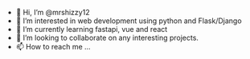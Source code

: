 - 👋 Hi, I’m @mrshizzy12
- 👀 I’m interested in web development using python and Flask/Django 
- 🌱 I’m currently learning fastapi, vue and react
- 💞️ I’m looking to collaborate on any interesting projects. 
- 📫 How to reach me ...

<!---
mrshizzy12/mrshizzy12 is a ✨ special ✨ repository because its `README.md` (this file) appears on your GitHub profile.
You can click the Preview link to take a look at your changes.
--->
